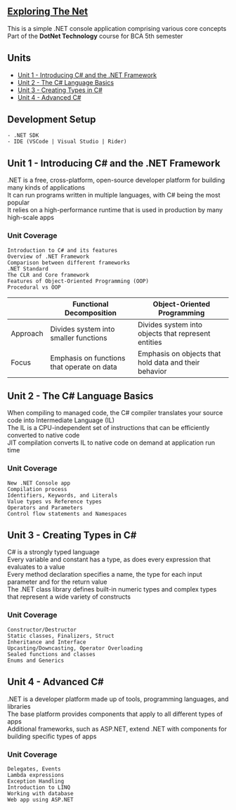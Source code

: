 ## [Exploring The Net](https://yubinkarki.notion.site/DotNet-Technology-d680949c8c4c41d69bbef87ea84a4354)

This is a simple .NET console application comprising various core concepts  
Part of the **DotNet Technology** course for BCA 5th semester  

## Units

-   [Unit 1 - Introducing C# and the .NET Framework](#unit-1---introducing-c-and-the-net-framework)
-   [Unit 2 - The C# Language Basics](#unit-2---the-c-language-basics)
-   [Unit 3 - Creating Types in C#](#unit-3---creating-types-in-c)
-   [Unit 4 - Advanced C#](#unit-4---advanced-c)

## Development Setup

```
- .NET SDK
- IDE (VSCode | Visual Studio | Rider)
```

## Unit 1 - Introducing C# and the .NET Framework

.NET is a free, cross-platform, open-source developer platform for building many kinds of applications  
It can run programs written in multiple languages, with C# being the most popular  
It relies on a high-performance runtime that is used in production by many high-scale apps

### Unit Coverage

```
Introduction to C# and its features
Overview of .NET Framework
Comparison between different frameworks
.NET Standard
The CLR and Core framework
Features of Object-Oriented Programming (OOP)
Procedural vs OOP
```

|          | Functional Decomposition                   | Object-Oriented Programming                           |
| -------- | ------------------------------------------ | ----------------------------------------------------- |
| Approach | Divides system into smaller functions      | Divides system into objects that represent entities   |
| Focus    | Emphasis on functions that operate on data | Emphasis on objects that hold data and their behavior |

## Unit 2 - The C# Language Basics

When compiling to managed code, the C# compiler translates your source code into Intermediate Language (IL)  
The IL is a CPU-independent set of instructions that can be efficiently converted to native code  
JIT compilation converts IL to native code on demand at application run time  

### Unit Coverage

```
New .NET Console app
Compilation process
Identifiers, Keywords, and Literals
Value types vs Reference types
Operators and Parameters
Control flow statements and Namespaces
```

## Unit 3 - Creating Types in C#

C# is a strongly typed language  
Every variable and constant has a type, as does every expression that evaluates to a value  
Every method declaration specifies a name, the type for each input parameter and for the return value  
The .NET class library defines built-in numeric types and complex types that represent a wide variety of constructs  

### Unit Coverage

```
Constructor/Destructor
Static classes, Finalizers, Struct
Inheritance and Interface
Upcasting/Downcasting, Operator Overloading
Sealed functions and classes
Enums and Generics
```

## Unit 4 - Advanced C#

.NET is a developer platform made up of tools, programming languages, and libraries  
The base platform provides components that apply to all different types of apps  
Additional frameworks, such as ASP.NET, extend .NET with components for building specific types of apps  

### Unit Coverage

```
Delegates, Events
Lambda expressions
Exception Handling
Introduction to LINQ
Working with database
Web app using ASP.NET
```
